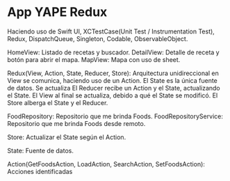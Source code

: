 # App YAPE Redux

Haciendo uso de Swift UI, XCTestCase(Unit Test / Instrumentation Test), Redux, DispatchQueue, Singleton, Codable, ObservableObject.

HomeView: Listado de recetas y buscador.
DetailView: Detalle de receta y botón para abrir el mapa.
MapView: Mapa con uso de sheet.

Redux(View, Action, State, Reducer, Store): Arquitectura unidireccional en View se comunica, haciendo uso de un Action. El State es la única fuente de datos. Se actualiza El Reducer recibe un Action y el State, actualizando el State. El View al final se actualiza, debido a qué el State se modificó. El Store alberga el State y el Reducer.

FoodRepository: Repositorio que me brinda Foods.
FoodRepositoryService: Repositorio que me brinda Foods desde remoto.

Store: Actualizar el State según el Action.

State: Fuente de datos.

Action(GetFoodsAction, LoadAction, SearchAction, SetFoodsAction): Acciones identificadas



